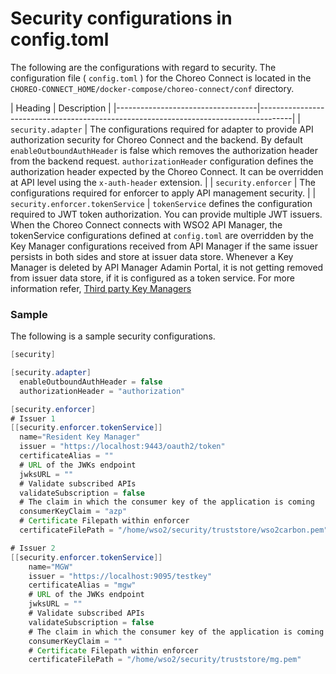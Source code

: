 # Security configurations in config.toml

The following are the configurations with regard to security. The configuration file ( `config.toml` ) for the Choreo Connect is located in the `CHOREO-CONNECT_HOME/docker-compose/choreo-connect/conf` directory.


   | Heading                     | Description                                                                          |
    |-----------------------------------|--------------------------------------------------------------------------------------|
    | `security.adapter`              | The configurations required for adapter to provide API authorization security for Choreo Connect and the backend. By default `enableOutboundAuthHeader` is false which removes the authorization header from the backend request.  `authorizationHeader` configuration defines the authorization header expected by the Choreo Connect. It can be overridden at API level using the `x-auth-header` extension.                       |
    | `security.enforcer`                    | The configurations required for enforcer to apply API management security. |
    | `security.enforcer.tokenService`                    | `tokenService` defines the configuration required to JWT token authorization. You can provide multiple JWT issuers. When the Choreo Connect connects with WSO2 API Manager, the tokenService configurations defined at `config.toml` are overridden by the Key Manager configurations received from API Manager if the same issuer persists in both sides and store at issuer data store. Whenever a Key Manager is deleted by API Manager Adamin Portal, it is not getting removed from issuer data store, if it is configured as a token service. For more information refer, [Third party Key Managers]({{base_path}}/deploy-and-publish/deploy-on-gateway/choreo-connect/concepts/apim-as-control-plane/#third-party-key-managers)

### Sample

The following is a sample security configurations.

``` java
[security]

[security.adapter]
  enableOutboundAuthHeader = false
  authorizationHeader = "authorization"

[security.enforcer]
# Issuer 1
[[security.enforcer.tokenService]]
  name="Resident Key Manager"
  issuer = "https://localhost:9443/oauth2/token"
  certificateAlias = ""
  # URL of the JWKs endpoint
  jwksURL = ""
  # Validate subscribed APIs
  validateSubscription = false
  # The claim in which the consumer key of the application is coming
  consumerKeyClaim = "azp"
  # Certificate Filepath within enforcer
  certificateFilePath = "/home/wso2/security/truststore/wso2carbon.pem"

# Issuer 2
[[security.enforcer.tokenService]]
    name="MGW"
    issuer = "https://localhost:9095/testkey"
    certificateAlias = "mgw"
    # URL of the JWKs endpoint
    jwksURL = ""
    # Validate subscribed APIs
    validateSubscription = false
    # The claim in which the consumer key of the application is coming
    consumerKeyClaim = ""
    # Certificate Filepath within enforcer
    certificateFilePath = "/home/wso2/security/truststore/mg.pem"
```
